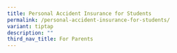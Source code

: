 ```yaml
---
title: Personal Accident Insurance for Students
permalink: /personal-accident-insurance-for-students/
variant: tiptap
description: ""
third_nav_title: For Parents
---
```

